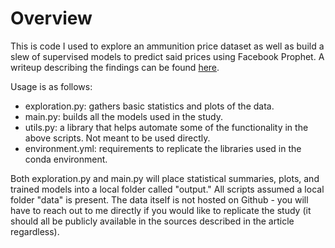 # Overview

This is code I used to explore an ammunition price dataset as well as build a slew of supervised models to predict said prices using Facebook Prophet. A writeup describing the findings can be found [here](https://klott.xyz/ammo_model/article.html).

Usage is as follows:

- exploration.py: gathers basic statistics and plots of the data.
- main.py: builds all the models used in the study.
- utils.py: a library that helps automate some of the functionality in the above scripts. Not meant to be used directly.
- environment.yml: requirements to replicate the libraries used in the conda environment.

Both exploration.py and main.py will place statistical summaries, plots, and trained models into a local folder called "output." All scripts assumed a local folder "data" is present. The data itself is not hosted on Github - you will have to reach out to me directly if you would like to replicate the study (it should all be publicly available in the sources described in the article regardless).
